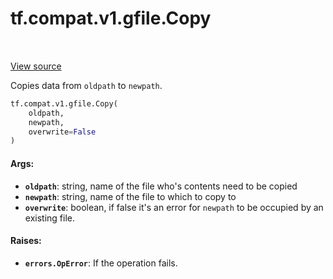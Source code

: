 <div itemscope itemtype="http://developers.google.com/ReferenceObject">
<meta itemprop="name" content="tf.compat.v1.gfile.Copy" />
<meta itemprop="path" content="Stable" />
</div>

# tf.compat.v1.gfile.Copy

<!-- Insert buttons and diff -->

<table class="tfo-notebook-buttons tfo-api" align="left">
</table>

<a target="_blank" href="/code/stable/tensorflow/python/lib/io/file_io.py">View source</a>



Copies data from `oldpath` to `newpath`.

``` python
tf.compat.v1.gfile.Copy(
    oldpath,
    newpath,
    overwrite=False
)
```



<!-- Placeholder for "Used in" -->


#### Args:


* <b>`oldpath`</b>: string, name of the file who's contents need to be copied
* <b>`newpath`</b>: string, name of the file to which to copy to
* <b>`overwrite`</b>: boolean, if false it's an error for `newpath` to be occupied by
  an existing file.


#### Raises:


* <b>`errors.OpError`</b>: If the operation fails.

